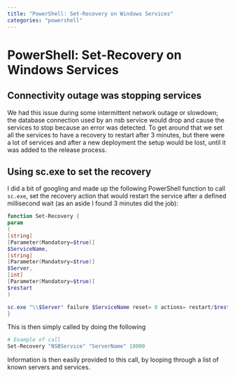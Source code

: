 ```yaml
---
title: "PowerShell: Set-Recovery on Windows Services"
categories: "powershell"
---
```

# PowerShell: Set-Recovery on Windows Services

## Connectivity outage was stopping services

We had this issue during some intermittent network outage or slowdown; the database connection used by an nsb service would drop and cause the services to stop because an error was detected. To get around that we set all the services to have a recovery to restart after 3 minutes, but there were a lot of services and after a new deployment the setup would be lost, until it was added to the release process.

## Using sc.exe to set the recovery

I did a bit of googling and made up the following PowerShell function to call `sc.exe`, set the recovery action that would restart the service after a defined millisecond wait (as an aside I found 3 minutes did the job):

```powershell
function Set-Recovery {
param
(
[string]
[Parameter(Mandatory=$true)]
$ServiceName,
[string]
[Parameter(Mandatory=$true)]
$Server,
[int]
[Parameter(Mandatory=$true)]
$restart
)

sc.exe "\\$Server" failure $ServiceName reset= 0 actions= restart/$restart #Restart after x ms
}
```

This is then simply called by doing the following

```powershell
# Example of call
Set-Recovery "NSBService" "ServerName" 18000
```

Information is then easily provided to this call, by looping through a list of known servers and services.
